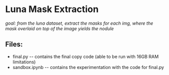 # Luna Mask Extraction
*goal: from the luna dataset, extract the masks for each img, where the mask overlaid on top of the image yields the nodule*

## Files:
* final.py -- contains the final copy code (able to be run with 16GB RAM limitations)
* sandbox.ipynb -- contains the experimentation with the code for final.py
